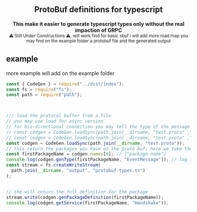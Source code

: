<h2 align="center">ProtoBuf definitions for typescript</h2>
<div align="center">
  <strong>
     This make it easier to generate typescript types only without the real impaction of GRPC
  </strong>
</div>
<div align="center">
  <sub>
      ⚠ Still Under Constructions ⚠. will work find for basic sbuf i will add more road map you may find on the example folder a protobuf file and the
       generated output
  </sub>
</div>

## example

more example will add on the example folder

```javascript
const { CodeGen } = require("../dist/index");
const fs = require("fs");
const path = require("path");



/// load the protocol buffer from a file
// you may use load for async version
// for bio-directional connection you may tell the type of the message wrapper
// const codgen = CodeGen.loadSync(path.join(__dirname, "test.proto" ,"Observable")); // rxjs Observable
// const codgen = CodeGen.loadSync(path.join(__dirname, "test.proto" ,"Stream"));
const codgen = CodeGen.loadSync(path.join(__dirname, "test.proto"));
// this return the packages you have on the proto buf; here we take the first one
const firstPackageName = codgen.names[0]; // ["package-name"]
console.log(codgen.genType(firstPackageName, "EventMessage")); // log the type for a single <b>Message</b>
const stream = fs.createWriteStream(
  path.join(__dirname, "output", "protobuf-types.ts")
);


// the will return the full definition for the package
stream.write(codgen.genPackageDefinition(firstPackageName));
console.log(codgen.getService(firstPackageName, "Handshake"));
```
